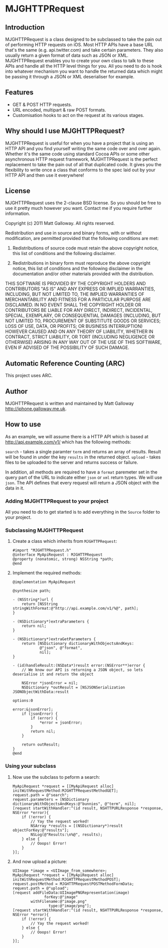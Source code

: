 # MJGHTTPRequest

## Introduction

MJGHTTPRequest is a class designed to be subclassed to take the pain out of performing HTTP 
requests on iOS. Most HTTP APIs have a base URL that's the same (e.g. api.twitter.com) and take 
certain parameters. They also usually return a given format of data such as JSON or XML. 
MJGHTTPRequest enables you to create your own class to talk to these APIs and handle all the HTTP 
level things for you. All you need to do is hook into whatever mechanism you want to handle the 
returned data which might be passing it through a JSON or XML deserialiser for example.

## Features

 * GET & POST HTTP requests.
 * URL encoded, multipart & raw POST formats.
 * Customisation hooks to act on the request at its various stages.

## Why should I use MJGHTTPRequest?

MJGHTTPRequest is useful for when you have a project that is using an HTTP API and you find 
yourself writing the same code over and over again. Whether it's the same code using standard 
Cocoa APIs or some other asynchronous HTTP request framework, MJGHTTPRequest is the perfect 
replacement to take the pain out of all that duplicated code. It gives you the flexibility to 
write once a class that conforms to the spec laid out by your HTTP API and then use it everywhere!

## License

MJGHTTPRequest uses the 2-clause BSD license. So you should be free to use it pretty much however 
you want. Contact me if you require further information.

Copyright (c) 2011 Matt Galloway. All rights reserved.

Redistribution and use in source and binary forms, with or without
modification, are permitted provided that the following conditions are met:

1. Redistributions of source code must retain the above copyright notice, this
list of conditions and the following disclaimer.

2. Redistributions in binary form must reproduce the above copyright notice,
this list of conditions and the following disclaimer in the documentation
and/or other materials provided with the distribution.

THIS SOFTWARE IS PROVIDED BY THE COPYRIGHT HOLDERS AND CONTRIBUTORS "AS IS"
AND ANY EXPRESS OR IMPLIED WARRANTIES, INCLUDING, BUT NOT LIMITED TO, THE
IMPLIED WARRANTIES OF MERCHANTABILITY AND FITNESS FOR A PARTICULAR PURPOSE ARE
DISCLAIMED. IN NO EVENT SHALL THE COPYRIGHT HOLDER OR CONTRIBUTORS BE LIABLE
FOR ANY DIRECT, INDIRECT, INCIDENTAL, SPECIAL, EXEMPLARY, OR CONSEQUENTIAL
DAMAGES (INCLUDING, BUT NOT LIMITED TO, PROCUREMENT OF SUBSTITUTE GOODS OR
SERVICES; LOSS OF USE, DATA, OR PROFITS; OR BUSINESS INTERRUPTION) HOWEVER
CAUSED AND ON ANY THEORY OF LIABILITY, WHETHER IN CONTRACT, STRICT LIABILITY,
OR TORT (INCLUDING NEGLIGENCE OR OTHERWISE) ARISING IN ANY WAY OUT OF THE USE
OF THIS SOFTWARE, EVEN IF ADVISED OF THE POSSIBILITY OF SUCH DAMAGE.

## Automatic Reference Counting (ARC)

This project uses ARC.

## Author

MJGHTTPRequest is written and maintained by Matt Galloway <http://iphone.galloway.me.uk>.

## How to use

As an example, we will assume there is a HTTP API which is based at http://api.example.com/v1/ 
which has the following methods:

`search` - takes a single paramter `term` and returns an array of results. Result will be found in 
under the key `results` in the returned object.
`upload` - takes files to be uploaded to the server and returns success or failure.

In addition, all methods are required to have a `format` paremeter set in the query part of the URL 
to indicate either `json` or `xml` return types. We will use `json`. The API defines that every 
request will return a JSON object with the data in it.

### Adding MJGHTTPRequest to your project

All you need to do to get started is to add everything in the `Source` folder to your project.

### Subclassing MJGHTTPRequest

 1. Create a class which inherits from `MJGHTTPRequest`:

        #import "MJGHTTPRequest.h"
        @interface MyApiRequest : MJGHTTPRequest
        @property (nonatomic, strong) NSString *path;
        @end

 1. Implement the required methods:

        @implementation MyApiRequest
        
        @synthesize path;
        
        - (NSString*)url {
            return [NSString stringWithFormat:@"http://api.example.com/v1/%@", path];
        }
        
        - (NSDictionary*)extraParameters {
            return nil;
        }
        
        - (NSDictionary*)extraGetParameters {
            return [NSDictionary dictionaryWithObjectsAndKeys:
                    @"json", @"format",
                    nil];
        }
        
        - (id)handleResult:(NSData*)result error:(NSError**)error {
            // We know our API is returning a JSON object, so lets deserialise it and return the object
            
            NSError *jsonError = nil;
            NSDictionary *outResult = [NSJSONSerialization JSONObjectWithData:result 
                                                                      options:0 
                                                                        error:&jsonError];
            if (jsonError) {
                if (error) {
                    *error = jsonError;
                }
                return nil;
            }
            
            return outResult;
        }
        @end

### Using your subclass

 1. Now use the subclass to peform a search:

        MyApiRequest *request = [[MyApiRequest alloc] initWithRequestMethod:MJGHTTPRequestMethodGET];
        request.path = @"search";
        request.parameters = [NSDictionary dictionaryWithObjectsAndKeys:@"bunnies", @"term", nil];
        [request startWithHandler:^(id result, NSHTTPURLResponse *response, NSError *error){
            if (!error) {
                // Yay the request worked!
                NSArray *results = [(NSDictionary*)result objectForKey:@"results"];
                NSLog(@"Results:\n%@", results);
            } else {
                // Ooops! Error!
            }
        }];

 1. And now upload a picture:

        UIImage *image = <UIImage_from_somewhere>;
        MyApiRequest *request = [[MyApiRequest alloc] initWithRequestMethod:MJGHTTPRequestMethodPOST];
        request.postMethod = MJGHTTPRequestPOSTMethodFormData;
        request.path = @"upload";
        [request addFileData:UIImagePNGRepresentation(image) 
                      forKey:@"image" 
                withFilename:@"image.png" 
                        type:@"image/png"];
        [request startWithHandler:^(id result, NSHTTPURLResponse *response, NSError *error){
            if (!error) {
                // Yay the request worked!
            } else {
                // Ooops! Error!
            }
        }];
